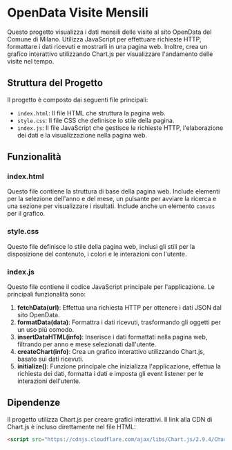 # OpenData Visite Mensili

Questo progetto visualizza i dati mensili delle visite al sito OpenData del Comune di Milano. Utilizza JavaScript per effettuare richieste HTTP, formattare i dati ricevuti e mostrarli in una pagina web. Inoltre, crea un grafico interattivo utilizzando Chart.js per visualizzare l'andamento delle visite nel tempo.

## Struttura del Progetto

Il progetto è composto dai seguenti file principali:

- `index.html`: Il file HTML che struttura la pagina web.
- `style.css`: Il file CSS che definisce lo stile della pagina.
- `index.js`: Il file JavaScript che gestisce le richieste HTTP, l'elaborazione dei dati e la visualizzazione nella pagina web.

## Funzionalità

### index.html

Questo file contiene la struttura di base della pagina web. Include elementi per la selezione dell'anno e del mese, un pulsante per avviare la ricerca e una sezione per visualizzare i risultati. Include anche un elemento `canvas` per il grafico.

### style.css

Questo file definisce lo stile della pagina web, inclusi gli stili per la disposizione del contenuto, i colori e le interazioni con l'utente.

### index.js

Questo file contiene il codice JavaScript principale per l'applicazione. Le principali funzionalità sono:

1. **fetchData(url)**: Effettua una richiesta HTTP per ottenere i dati JSON dal sito OpenData.
2. **formatData(data)**: Formattra i dati ricevuti, trasformando gli oggetti per un uso più comodo.
3. **insertDataHTML(info)**: Inserisce i dati formattati nella pagina web, filtrando per anno e mese selezionati dall'utente.
4. **createChart(info)**: Crea un grafico interattivo utilizzando Chart.js, basato sui dati ricevuti.
5. **initialize()**: Funzione principale che inizializza l'applicazione, effettua la richiesta dei dati, formatta i dati e imposta gli event listener per le interazioni dell'utente.

## Dipendenze

Il progetto utilizza Chart.js per creare grafici interattivi. Il link alla CDN di Chart.js è incluso direttamente nel file HTML:

```html
<script src="https://cdnjs.cloudflare.com/ajax/libs/Chart.js/2.9.4/Chart.js"></script>
